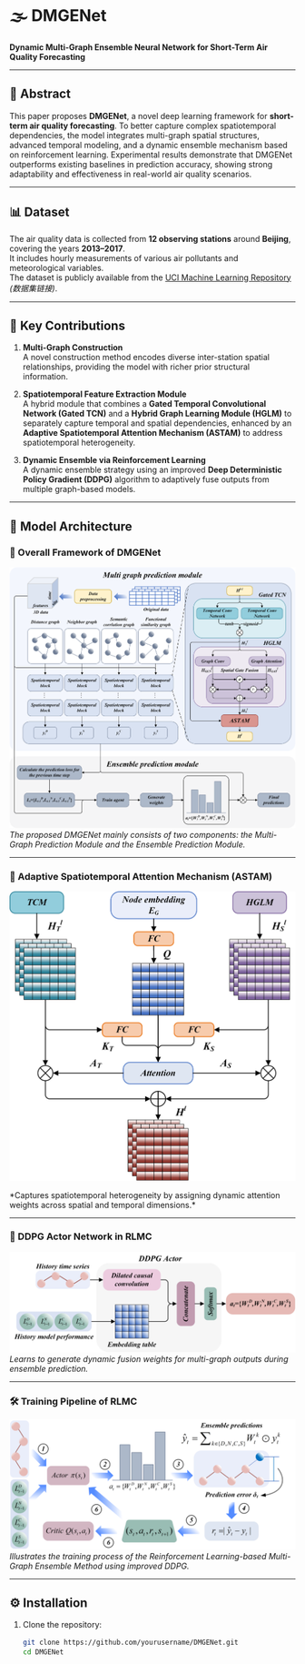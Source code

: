 # 🌫️ DMGENet

**Dynamic Multi-Graph Ensemble Neural Network for Short-Term Air Quality Forecasting**

---

## 📝 Abstract

This paper proposes **DMGENet**, a novel deep learning framework for **short-term air quality forecasting**. To better capture complex spatiotemporal dependencies, the model integrates multi-graph spatial structures, advanced temporal modeling, and a dynamic ensemble mechanism based on reinforcement learning. Experimental results demonstrate that DMGENet outperforms existing baselines in prediction accuracy, showing strong adaptability and effectiveness in real-world air quality scenarios.

---

## 📊 Dataset

The air quality data is collected from **12 observing stations** around **Beijing**, covering the years **2013–2017**.  
It includes hourly measurements of various air pollutants and meteorological variables.  
The dataset is publicly available from the [UCI Machine Learning Repository](https://archive.ics.uci.edu/ml/datasets/Beijing+Multi+Site+Air+Quality+Data) *(数据集链接)*.

---

## 🚀 Key Contributions

1. **Multi-Graph Construction**  
   A novel construction method encodes diverse inter-station spatial relationships, providing the model with richer prior structural information.

2. **Spatiotemporal Feature Extraction Module**  
   A hybrid module that combines a **Gated Temporal Convolutional Network (Gated TCN)** and a **Hybrid Graph Learning Module (HGLM)** to separately capture temporal and spatial dependencies, enhanced by an **Adaptive Spatiotemporal Attention Mechanism (ASTAM)** to address spatiotemporal heterogeneity.

3. **Dynamic Ensemble via Reinforcement Learning**  
   A dynamic ensemble strategy using an improved **Deep Deterministic Policy Gradient (DDPG)** algorithm to adaptively fuse outputs from multiple graph-based models.

---

## 🧩 Model Architecture

### 🔷 Overall Framework of DMGENet

![Model Architecture](Figures/Fig.1.png)  
*The proposed DMGENet mainly consists of two components: the Multi-Graph Prediction Module and the Ensemble Prediction Module.*

---

### 🔶 Adaptive Spatiotemporal Attention Mechanism (ASTAM)

<p align="center">
  <img src="Figures/Fig.2.png" alt="ASTAM" width="600"/>
</p>  
*Captures spatiotemporal heterogeneity by assigning dynamic attention weights across spatial and temporal dimensions.*

---

### 🧠 DDPG Actor Network in RLMC

![DDPG Actor](Figures/Fig.3.png)  
*Learns to generate dynamic fusion weights for multi-graph outputs during ensemble prediction.*

---

### 🛠️ Training Pipeline of RLMC

![RLMC Training](Figures/Fig.4.png)  
*Illustrates the training process of the Reinforcement Learning-based Multi-Graph Ensemble Method using improved DDPG.*

---

## ⚙️ Installation

1. Clone the repository:  
   ```bash
   git clone https://github.com/yourusername/DMGENet.git
   cd DMGENet
